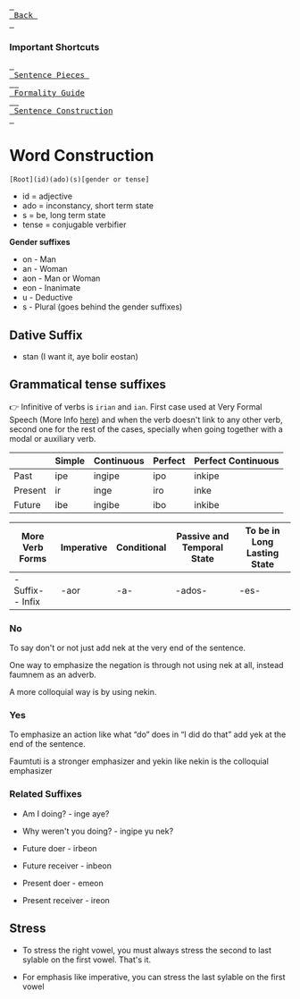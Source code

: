 [<kbd> <br> Back <br> </kbd>][Back]

[Back]: https://metroman.me/en/balkeon/docs

### Important Shortcuts

[<kbd> <br> Sentence Pieces <br> </kbd>][StPs][<kbd> <br> Formality Guide <br> </kbd>][FmGi][<kbd> <br> Sentence Construction <br> </kbd>][SnCo]

[StPs]: https://metroman.me/en/balkeon/docs/instructions/sentencepieces
[FmGi]: https://metroman.me/en/balkeon/docs/instructions/formalityregister
[SnCo]: https://metroman.me/en/balkeon/docs/instructions/sentences

# Word Construction

`[Root](id)(ado)(s)[gender or tense]`
- id = adjective
- ado = inconstancy, short term state
- s = be, long term state
- tense = conjugable verbifier

**Gender suffixes**
- on - Man
- an - Woman
- aon - Man or Woman
- eon - Inanimate
- u - Deductive
- s - Plural (goes behind the gender suffixes)

## Dative Suffix
- stan (I want it, aye bolir eostan)

## Grammatical tense suffixes

👉 Infinitive of verbs is `irian` and `ian`. First case used at Very Formal Speech (More Info [here](https://metroman.me/en/balkeon/docs/instructions/formalityregister)) and when the verb doesn't link to any other verb, second one for the rest of the cases, specially when going together with a modal or auxiliary verb.

|         | Simple | Continuous | Perfect | Perfect Continuous |
| ------- | ------ | ---------- | ------- | ------------------ |
| Past    | ipe    | ingipe     | ipo     | inkipe             |
| Present | ir     | inge       | iro     | inke               |
| Future  | ibe    | ingibe     | ibo     | inkibe             |

| More Verb Forms       | Imperative | Conditional | Passive and Temporal State | To be in Long Lasting State |
| --------------------- | ---------- | ----------- | -------------------------- | --------------------------- |
| \- Suffix\- - Infix | \-aor      | \-a-        | \-ados-      | \-es-                       |

### No

To say don't or not just add nek at the very end of the sentence.

One way to emphasize the negation is through not using nek at all, instead faumnem as an adverb.

A more colloquial way is by using nekin.

### Yes

To emphasize an action like what “do” does in “I did do that” add yek at the end of the sentence.

Faumtuti is a stronger emphasizer and yekin like nekin is the colloquial emphasizer

### Related Suffixes

- Am I doing? - inge aye?
- Why weren't you doing? - ingipe yu nek?

- Future doer - irbeon
- Future receiver - inbeon
- Present doer - emeon
- Present receiver - ireon

## Stress

- To stress the right vowel, you must always stress the second to last sylable on the first vowel. That's it.

- For emphasis like imperative, you can stress the last sylable on the first vowel
